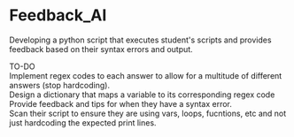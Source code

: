 # Feedback_AI
Developing a python script that executes student's scripts and provides feedback based on their syntax errors and output.

TO-DO \
  Implement regex codes to each answer to allow for a multitude of different answers (stop hardcoding). \
  Design a dictionary that maps a variable to its corresponding regex code \
  Provide feedback and tips for when they have a syntax error. \
  Scan their script to ensure they are using vars, loops, fucntions, etc and not just hardcoding the expected print lines.
